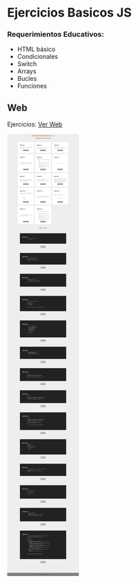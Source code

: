 # Ejercicios Basicos JS

### Requerimientos Educativos:

- HTML básico
- Condicionales
- Switch
- Arrays
- Bucles
- Funciones


## Web
Ejercicios: [Ver Web](https://bit.ly/35guzNk)

![Screen Ejercicios](https://github.com/maomur/Ejercicios-Basicos-JS/blob/main/screen.png)








